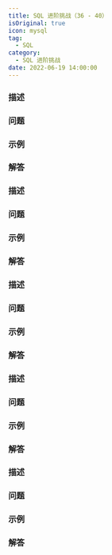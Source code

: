 ```yaml
---
title: SQL 进阶挑战（36 - 40）
isOriginal: true
icon: mysql
tag:
  - SQL
category:
  - SQL 进阶挑战
date: 2022-06-19 14:00:00
---
```




### 描述

### 问题

### 示例

### 解答





### 描述

### 问题

### 示例

### 解答



### 描述

### 问题

### 示例

### 解答



### 描述

### 问题

### 示例

### 解答



### 描述

### 问题

### 示例

### 解答